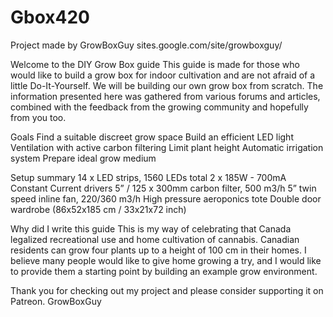 # Gbox420

             
Project made by GrowBoxGuy 
sites.google.com/site/growboxguy/

Welcome to the DIY Grow Box guide
This guide is made for those who would like to build a grow box for indoor cultivation and are not afraid of a little Do-It-Yourself. We will be building our own grow box from scratch. The information presented here was gathered from various forums and articles, combined with the feedback from the growing community and hopefully from you too. 


Goals
Find a suitable discreet grow space
Build an efficient LED light
Ventilation with active carbon filtering
Limit plant height
Automatic irrigation system
Prepare ideal grow medium


Setup summary
14 x LED strips, 1560 LEDs total
2 x 185W - 700mA Constant Current drivers
5” / 125 x 300mm carbon filter, 500 m3/h
5” twin speed inline fan, 220/360 m3/h
High pressure aeroponics tote
Double door wardrobe (86x52x185 cm / 33x21x72 inch)

Why did I write this guide
This is my way of celebrating that Canada legalized recreational use and home cultivation of cannabis. Canadian residents can grow four plants up to a height of 100 cm in their homes.  I believe many people would like to give home growing a try, and I would like to provide them a starting point by building an example grow environment. 
 

Thank you for checking out my project and please consider supporting it on Patreon.
GrowBoxGuy
